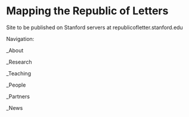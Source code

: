 # Mapping the Republic of Letters

Site to be published on Stanford servers at republicofletter.stanford.edu

Navigation: 

_About

_Research

_Teaching

_People

_Partners

_News


